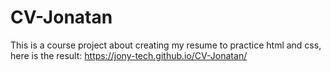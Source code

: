 # CV-Jonatan

This is a course project about creating my resume to practice html and css, here is the result:
https://jony-tech.github.io/CV-Jonatan/
